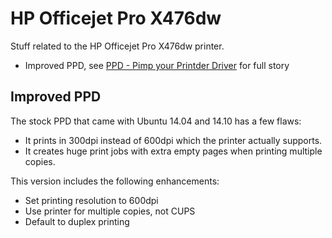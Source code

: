 # HP Officejet Pro X476dw

Stuff related to the HP Officejet Pro X476dw printer.

* Improved PPD, see [PPD - Pimp your Printder Driver](http://blog.schlomo.schapiro.org/2015/01/ppd-pimp-your-printer-driver.html) for full story

## Improved PPD

The stock PPD that came with Ubuntu 14.04 and 14.10 has a few flaws: 
* It prints in 300dpi instead of 600dpi which the printer actually supports.
* It creates huge print jobs with extra empty pages when printing multiple copies.

This version includes the following enhancements:
* Set printing resolution to 600dpi
* Use printer for multiple copies, not CUPS
* Default to duplex printing
